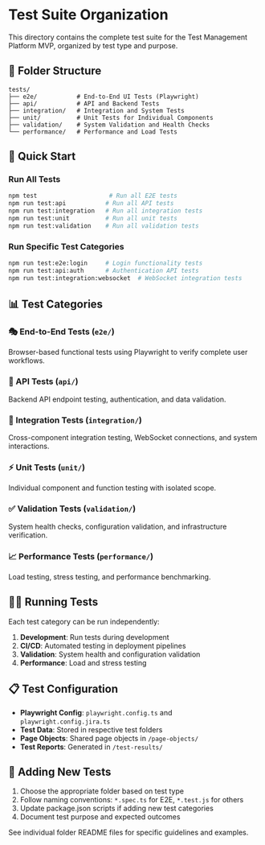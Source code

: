 # Test Suite Organization

This directory contains the complete test suite for the Test Management Platform MVP, organized by test type and purpose.

## 📁 Folder Structure

```
tests/
├── e2e/           # End-to-End UI Tests (Playwright)
├── api/           # API and Backend Tests
├── integration/   # Integration and System Tests
├── unit/          # Unit Tests for Individual Components
├── validation/    # System Validation and Health Checks
└── performance/   # Performance and Load Tests
```

## 🚀 Quick Start

### Run All Tests
```bash
npm test                    # Run all E2E tests
npm run test:api           # Run all API tests
npm run test:integration   # Run all integration tests
npm run test:unit          # Run all unit tests
npm run test:validation    # Run all validation tests
```

### Run Specific Test Categories
```bash
npm run test:e2e:login     # Login functionality tests
npm run test:api:auth      # Authentication API tests
npm run test:integration:websocket  # WebSocket integration tests
```

## 📊 Test Categories

### 🎭 End-to-End Tests (`e2e/`)
Browser-based functional tests using Playwright to verify complete user workflows.

### 🔌 API Tests (`api/`)
Backend API endpoint testing, authentication, and data validation.

### 🔗 Integration Tests (`integration/`)
Cross-component integration testing, WebSocket connections, and system interactions.

### ⚡ Unit Tests (`unit/`)
Individual component and function testing with isolated scope.

### ✅ Validation Tests (`validation/`)
System health checks, configuration validation, and infrastructure verification.

### 📈 Performance Tests (`performance/`)
Load testing, stress testing, and performance benchmarking.

## 🏃‍♂️ Running Tests

Each test category can be run independently:

1. **Development**: Run tests during development
2. **CI/CD**: Automated testing in deployment pipelines  
3. **Validation**: System health and configuration validation
4. **Performance**: Load and stress testing

## 📋 Test Configuration

- **Playwright Config**: `playwright.config.ts` and `playwright.config.jira.ts`
- **Test Data**: Stored in respective test folders
- **Page Objects**: Shared page objects in `/page-objects/`
- **Test Reports**: Generated in `/test-results/`

## 🔧 Adding New Tests

1. Choose the appropriate folder based on test type
2. Follow naming conventions: `*.spec.ts` for E2E, `*.test.js` for others
3. Update package.json scripts if adding new test categories
4. Document test purpose and expected outcomes

See individual folder README files for specific guidelines and examples.
